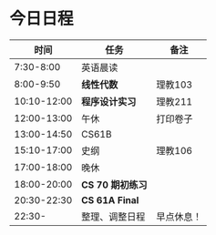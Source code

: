 # 今日日程

| 时间        | 任务                 | 备注       |
| ----------- | -------------------- | ---------- |
| 7:30-8:00   | 英语晨读             |            |
| 8:00-9:50   | **线性代数**         | 理教103    |
| 10:10-12:00 | **程序设计实习**     | 理教211    |
| 12:00-13:00 | 午休                 | 打印卷子   |
| 13:00-14:50 | CS61B       |            |
| 15:10-17:00 | 史纲   | 理教106    |
| 17:00-18:00 | 晚休                 |            |
| 18:00-20:00 | **CS 70 期初练习** |            |
| 20:30-22:30 | **CS 61A Final**  |            |
| 22:30-      | 整理、调整日程       | 早点休息！ |